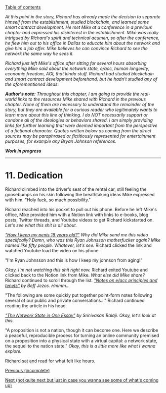 [Table of contents](./README.md#table-of-contents)

*At this point in the story, Richard has already made the decision to separate himself from the establishment, studied blockchain, and learned some smart contract development. He met Mike at a conference in a previous chapter and expressed his disinterest in the establishment. Mike was really intrigued by Richard's spirit and technical acumen, so after the conference, he flew him out to his office in Dallas to educate him about the network and give him a job offer. Mike believes he can convince Richard to see the network the same way he sees it.*

*Richard just left Mike's office after sitting for several hours absorbing everything Mike said about the network state, e/acc, human longevity, economic freedom, AGI, that kinda stuff. Richard had studied blockchain and smart contract development beforehand, but he hadn't studied any of the aforementioned ideas.* 

***Author's note:** Throughout this chapter, I am going to provide the real-world links to the resources Mike shared with Richard in the previous chapter. None of them are necessary to understand the remainder of the story, but they are available for a curious reader who legitimately wants to learn more about this line of thinking. I do NOT necessarily support or condone all of the ideologies or behaviors shared. I am simply providing links for further learning that were deemed important from the perspective of a fictional character. Quotes written below as coming from the direct sources may be paraphrased or fictitiously represented for entertainment purposes, for example any Bryan Johnson references.*

***Work in progress***

<hr /> 

# 11. Dedication

Richard climbed into the driver's seat of the rental car, still feeling the goosebumps on his skin following the breathtaking ideas Mike expressed with him. "Holy fuck, so much possibility." 

Richard reached into his pocket to pull out his phone. Before he left Mike's office, Mike provided him with a Notion link with links to e-books, blog posts, Twitter threads, and Youtube videos to get Richard kickstarted on. *Let's see what this shit is all about.*

*["How I keep my penis 18 years old?"](https://www.youtube.com/watch?v=2jAekMUKUnw) Why did Mike send me this video speciifcally? Damn, who was this Ryan Johnsson motherfucker again? Mike named like fifty people. Whatever, let's see.* Richard clicked the link and watched Youtube load the video on his phone.

"I'm Ryan Johnsson and this is how I keep my johnson from aging!" <!-- I am not suggesting that Bryan Johnson actually said this. I just made it up for humorous purposes. -->
<!-- Plz don't sue me Bryan ;_; -->

*Okay, I'm not watching this shit right now.* Richard exited Youtube and clicked back to the Notion link from Mike. *What else did Mike share?* Richard continued to scroll through the list. *["Notes on e/acc principles and tenets"](https://beff.substack.com/p/notes-on-eacc-principles-and-tenets) by Beff Jezos. Hmmm...*

"The following are some quickly put together point-form notes following several of our public and private conversations..." <!-- quoted directly from https://beff.substack.com/p/notes-on-eacc-principles-and-tenets --> Richard continued reading the article in his head. 

*["The Network State in One Essay"](https://thenetworkstate.com/the-network-state-in-one-essay/) by Srinivasan Balaji. Okay, let's look at this.*

"A proposition is not a nation, though it can become one. Here we describe a peaceful, reproducible process for turning an online community premised on a proposition into a physical state with a virtual capital: a network state, the sequel to the nation state." *Okay, this is a little more like what I wanna explore.* <!-- quoted directly from https://thenetworkstate.com/the-network-state-in-one-essay -->

Richard sat and read for what felt like hours.

[Previous (incomplete)](./10.awakening.md)

[Next (not quite next but just in case you wanna see some of what's coming up)](./%3F.rejection.md)